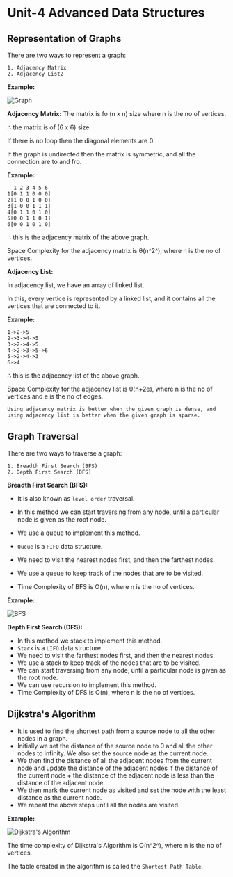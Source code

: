 # Unit-4 Advanced Data Structures #

## Representation of Graphs ##

There are two ways to represent a graph:

    1. Adjacency Matrix
    2. Adjacency List2

**Example:**

![Graph](https://upload.wikimedia.org/wikipedia/commons/thumb/5/5b/6n-graf.svg/220px-6n-graf.svg.png)

**Adjacency Matrix:**
The matrix is fo (n x n) size where n is the no of vertices.

&therefore; the matrix is of (6 x 6) size.

If there is no loop then the diagonal elements are 0.

If the graph is undirected then the matrix is symmetric, and all the connection are to and fro.

**Example:**

      1 2 3 4 5 6
    1[0 1 1 0 0 0]
    2[1 0 0 1 0 0]
    3[1 0 0 1 1 1]
    4[0 1 1 0 1 0]
    5[0 0 1 1 0 1]
    6[0 0 1 0 1 0]

&therefore; this is the adjacency matrix of the above graph.

Space Complexity for the adjacency matrix is &theta;(n^2^), where n is the no of vertices.

**Adjacency List:**

In adjacency list, we have an array of linked list.

In this, every vertice is represented by a linked list, and it contains all the vertices that are connected to it.

**Example:**

    1->2->5
    2->3->4->5
    3->2->4->5
    4->2->3->5->6
    5->2->4->3
    6->4

&therefore; this is the adjacency list of the above graph.

Space Complexity for the adjacency list is &theta;(n+2e), where n is the no of vertices and e is the no of edges.

`Using adjacency matrix is better when the given graph is dense, and using adjacency list is better when the given graph is sparse.`

## Graph Traversal ##

There are two ways to traverse a graph:

    1. Breadth First Search (BFS)
    2. Depth First Search (DFS)

**Breadth First Search (BFS):**

- It is also known as `level order` traversal.

- In this method we can start traversing from any node, until a particular node is given as the root node.

- We use a queue to implement this method.

- `Queue` is a `FIFO` data structure.

- We need to visit the nearest nodes first, and then the farthest nodes.

- We use a queue to keep track of the nodes that are to be visited.

- Time Complexity of BFS is O(n), where n is the no of vertices.

**Example:**

![BFS](https://upload.wikimedia.org/wikipedia/commons/thumb/4/46/Animated_BFS.gif/220px-Animated_BFS.gif)

**Depth First Search (DFS):**

- In this method we stack to implement this method.
- `Stack` is a `LIFO` data structure.
- We need to visit the farthest nodes first, and then the nearest nodes.
- We use a stack to keep track of the nodes that are to be visited.
- We can start traversing from any node, until a particular node is given as the root node.
- We can use recursion to implement this method.
- Time Complexity of DFS is O(n), where n is the no of vertices.

## Dijkstra's Algorithm ##

- It is used to find the shortest path from a source node to all the other nodes in a graph.
- Initially we set the distance of the source node to 0 and all the other nodes to infinity. We also set the source node as the current node.
- We then find the distance of all the adjacent nodes from the current node and update the distance of the adjacent nodes if the distance of the current node + the distance of the adjacent node is less than the distance of the adjacent node.
- We then mark the current node as visited and set the node with the least distance as the current node.
- We repeat the above steps until all the nodes are visited.

**Example:**

![Dijkstra's Algorithm](https://upload.wikimedia.org/wikipedia/commons/5/57/Dijkstra_Animation.gif)

The time complexity of Dijkstra's Algorithm is O(n^2^), where n is the no of vertices.

The table created in the algorithm is called the `Shortest Path Table`.
 